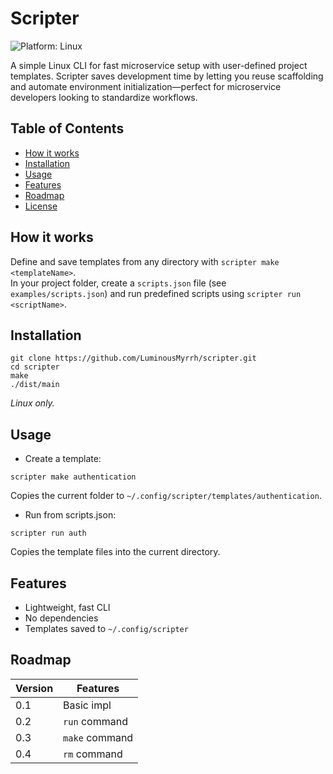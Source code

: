 # Scripter

![Platform: Linux](https://img.shields.io/badge/platform-linux-lightgrey)

A simple Linux CLI for fast microservice setup with user-defined project templates. Scripter saves development time by letting you reuse scaffolding and automate environment initialization—perfect for microservice developers looking to standardize workflows.

## Table of Contents
- [How it works](#how-it-works)
- [Installation](#installation)
- [Usage](#usage)
- [Features](#features)
- [Roadmap](#roadmap)
- [License](#license)

## How it works

Define and save templates from any directory with `scripter make <templateName>`.  
In your project folder, create a `scripts.json` file (see `examples/scripts.json`) and run predefined scripts using `scripter run <scriptName>`.

## Installation

```
git clone https://github.com/LuminousMyrrh/scripter.git
cd scripter
make
./dist/main
```
*Linux only.* 

## Usage

- Create a template:
```
scripter make authentication
```
Copies the current folder to `~/.config/scripter/templates/authentication`.

- Run from scripts.json:
```
scripter run auth
```
Copies the template files into the current directory.

## Features
- Lightweight, fast CLI
- No dependencies
- Templates saved to `~/.config/scripter`

## Roadmap

| Version | Features         |
| ------- | ----------------|
| 0.1     | Basic impl      |
| 0.2     | `run` command   |
| 0.3     | `make` command  |
| 0.4     | `rm` command    |
